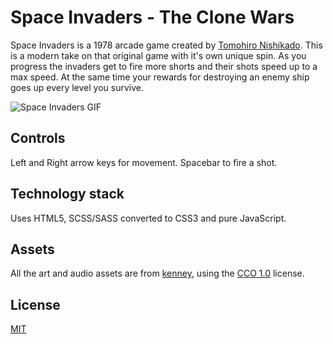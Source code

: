 # Space Invaders - The Clone Wars

Space Invaders is a 1978 arcade game created by [Tomohiro Nishikado](https://en.wikipedia.org/wiki/Tomohiro_Nishikado). This is a modern take on that original game with it's own unique spin. As you progress the invaders get to fire more shorts and their shots speed up to a max speed. At the same time your rewards for destroying an enemy ship goes up every level you survive.

![Space Invaders GIF](https://github.com/Michael-Lafreniere/TheWeatherSite/blob/master/SpaceInvaders-TheCloneWars.gif 'GIF of the site')

## Controls

Left and Right arrow keys for movement. Spacebar to fire a shot.

## Technology stack

Uses HTML5, SCSS/SASS converted to CSS3 and pure JavaScript.

## Assets

All the art and audio assets are from [kenney](https://kenney.nl), using the [CCO 1.0](https://creativecommons.org/publicdomain/zero/1.0/) license.

## License

[MIT](https://choosealicense.com/licenses/mit/)
